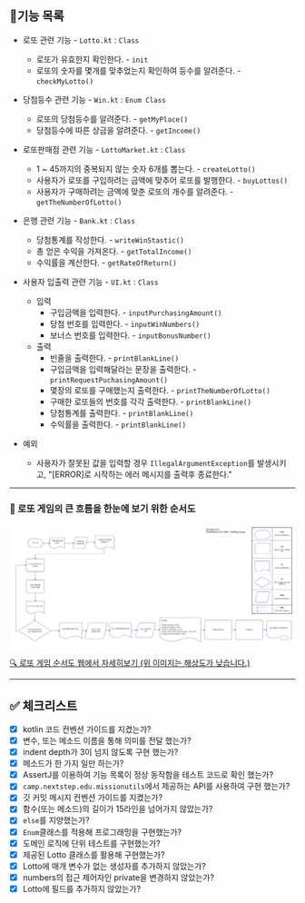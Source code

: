 ## 🎯기능 목록

- 로또 관련 기능 - `Lotto.kt` : `Class`
  - 로또가 유효한지 확인한다. - `init`
  - 로또의 숫자를 몇개를 맞추었는지 확인하여 등수를 알려준다. - `checkMyLotto()`


- 당첨등수 관련 기능 - `Win.kt` : `Enum Class`
  - 로또의 당첨등수를 알려준다. - `getMyPlace()`
  - 당첨등수에 따른 상금을 알려준다. - `getIncome()`


- 로또판매점 관련 기능 - `LottoMarket.kt` : `Class`
  - 1 ~ 45까지의 중복되지 않는 숫자 6개를 뽑는다. - `createLotto()`
  - 사용자가 로또를 구입하려는 금액에 맞추어 로또를 발행한다. - `buyLottos()`
  - 사용자가 구매하려는 금액에 맞춘 로또의 개수를 알려준다. - `getTheNumberOfLotto()`


- 은행 관련 기능 - `Bank.kt` : `Class`
  - 당첨통계를 작성한다. - `writeWinStastic()`
  - 총 얻은 수익을 가져온다. - `getTotalIncome()`
  - 수익률을 계산한다. - `getRateOfReturn()`


- 사용자 입출력 관련 기능 - `UI.kt` : `Class`
  - 입력
    - 구입금액을 입력한다. - `inputPurchasingAmount()`
    - 당첨 번호를 입력한다. - `inputWinNumbers()`
    - 보너스 번호를 입력한다. - `inputBonusNumber()`
  - 출력
    - 빈줄을 출력한다. - `printBlankLine()`
    - 구입금액을 입력해달라는 문장을 출력한다. - `printRequestPuchasingAmount()`
    - 몇장의 로또를 구매했는지 출력한다. - `printTheNumberOfLotto()`
    - 구매한 로또들의 번호를 각각 출력한다. - `printBlankLine()`
    - 당첨통계를 출력한다. - `printBlankLine()`
    - 수익률을 출력한다. - `printBlankLine()`


- 예외
  - 사용자가 잘못된 값을 입력할 경우 `IllegalArgumentException`를 발생시키고, "[ERROR]로 시작하는 에러 메시지를 출력후 종료한다."

---

### 💭 로또 게임의 큰 흐름을 한눈에 보기 위한 순서도
![순서도](images/lotto_flowchart.jpg)

[🔍 로또 게임 순서도 웹에서 자세히보기 (위 이미지는 해상도가 낮습니다.)](https://miro.com/app/board/uXjVPEGQS9s=/?share_link_id=887907216201)

---

## ✅ 체크리스트

- [x] kotlin 코드 컨벤션 가이드를 지켰는가?
- [x] 변수, 또는 메소드 이름을 통해 의미를 전달 했는가?
- [x] indent depth가 3이 넘지 않도록 구현 했는가?
- [x] 메소드가 한 가지 일만 하는가?
- [x] AssertJ를 이용하여 기능 목록이 정상 동작함을 테스트 코드로 확인 했는가?
- [x] `camp.nextstep.edu.missionutils`에서 제공하는 API를 사용하여 구현 했는가?
- [x] 깃 커밋 메시지 컨벤션 가이드를 지켰는가?
- [x] 함수(또는 메소드)의 길이가 15라인을 넘어가지 않았는가?
- [x] `else`를 지양했는가?
- [x] `Enum`클래스를 적용해 프로그래밍을 구현했는가?
- [x] 도메인 로직에 단위 테스트를 구현했는가?
- [x] 제공된 Lotto 클래스를 활용해 구현했는가?
- [x] Lotto에 매개 변수가 없는 생성자를 추가하지 않았는가?
- [x] numbers의 접근 제어자인 private을 변경하지 않았는가?
- [x] Lotto에 필드를 추가하지 않았는가?